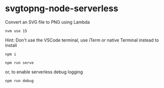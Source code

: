 # svgtopng-node-serverless
Convert an SVG file to PNG using Lambda

`nvm use 15`

Hint: Don't use the VSCode terminal, use iTerm or native Terminal instead to install

`npm i`

`npm run serve`

or, to enable serverless debug logging

`npm run debug`
